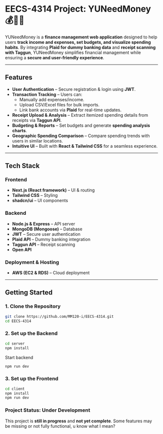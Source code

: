 # EECS-4314 Project: YUNeedMoney💰🤑🤑

YUNeedMoney is a **finance management web application** designed to help users **track income and expenses, set budgets, and visualize spending habits**. By integrating **Plaid for dummy banking data** and **receipt scanning with Taggun**, YUNeedMoney simplifies financial management while ensuring a **secure and user-friendly experience**.

---

## **Features**
- **User Authentication** – Secure registration & login using **JWT**.
- **Transaction Tracking** – Users can:
  - Manually add expenses/income.
  - Upload CSV/Excel files for bulk imports.
  - Link bank accounts via **Plaid** for real-time updates.
- **Receipt Upload & Analysis** – Extract itemized spending details from receipts via **Taggun API**.
- **Budgeting & Reports** – Set budgets and generate **spending analysis charts**.
- **Geographic Spending Comparison** – Compare spending trends with users in similar locations.
- **Intuitive UI** – Built with **React & Tailwind CSS** for a seamless experience.

---

## **Tech Stack**
### **Frontend**  
- **Next.js (React framework)** – UI & routing  
- **Tailwind CSS** – Styling  
- **shadcn/ui** – UI components  

### **Backend**  
- **Node.js & Express** – API server  
- **MongoDB (Mongoose)** – Database  
- **JWT** – Secure user authentication  
- **Plaid API** – Dummy banking integration  
- **Taggun API** – Receipt scanning
- **Open API**

### **Deployment & Hosting**
- **AWS (EC2 & RDS)** – Cloud deployment  

---

## **Getting Started**
### **1️. Clone the Repository**
```sh
git clone https://github.com/MM120-i/EECS-4314.git
cd EECS-4314
```
### **2. Set up the Backend**
```sh
cd server
npm install
```
Start backend
```sh
npm run dev
```
### **3. Set up the Frontend**
```sh
cd client
npm install
npm run dev
```

### **Project Status: Under Development**
This project is **still in progress** and **not yet complete**. Some features may be missing or not fully functional, u know what I mean?
